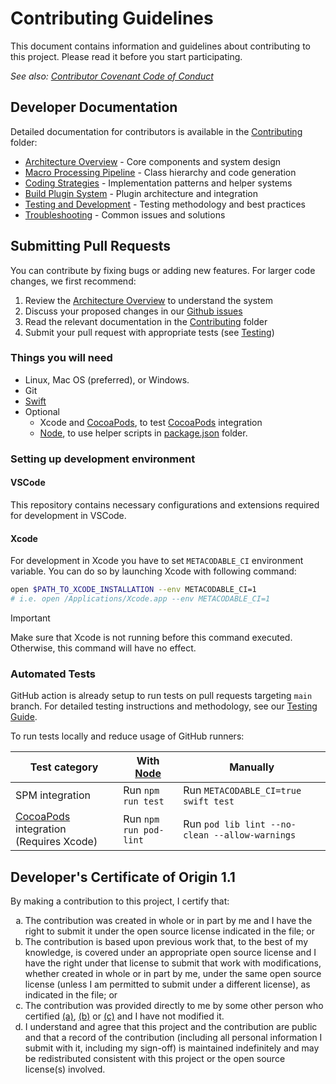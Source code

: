 # Contributing Guidelines

This document contains information and guidelines about contributing to this project.
Please read it before you start participating.

_See also: [Contributor Covenant Code of Conduct](CODE_OF_CONDUCT.md)_

## Developer Documentation

Detailed documentation for contributors is available in the [Contributing](Contributing/README.md) folder:

- [Architecture Overview](Contributing/ARCHITECTURE.md) - Core components and system design
- [Macro Processing Pipeline](Contributing/MACRO_PROCESSING.md) - Class hierarchy and code generation
- [Coding Strategies](Contributing/CODING_STRATEGIES.md) - Implementation patterns and helper systems
- [Build Plugin System](Contributing/BUILD_PLUGIN.md) - Plugin architecture and integration
- [Testing and Development](Contributing/TESTING.md) - Testing methodology and best practices
- [Troubleshooting](Contributing/TROUBLESHOOTING.md) - Common issues and solutions

## Submitting Pull Requests

You can contribute by fixing bugs or adding new features. For larger code changes, we first recommend:
1. Review the [Architecture Overview](Contributing/ARCHITECTURE.md) to understand the system
2. Discuss your proposed changes in our [Github issues](https://github.com/SwiftyLab/MetaCodable/issues)
3. Read the relevant documentation in the [Contributing](Contributing/README.md) folder
4. Submit your pull request with appropriate tests (see [Testing](Contributing/TESTING.md))

### Things you will need

* Linux, Mac OS (preferred), or Windows.
* Git
* [Swift](https://www.swift.org/getting-started/#installing-swift)
* Optional
  * Xcode and [CocoaPods], to test [CocoaPods] integration
  * [Node], to use helper scripts in [package.json](package.json) folder.

### Setting up development environment

#### VSCode

This repository contains necessary configurations and extensions required for development in VSCode.

#### Xcode

For development in Xcode you have to set `METACODABLE_CI` environment variable. You can do so by launching Xcode with following command:

```sh
open $PATH_TO_XCODE_INSTALLATION --env METACODABLE_CI=1
# i.e. open /Applications/Xcode.app --env METACODABLE_CI=1
```

> [!IMPORTANT]
> Make sure that Xcode is not running before this command executed.
> Otherwise, this command will have no effect.

### Automated Tests

GitHub action is already setup to run tests on pull requests targeting `main` branch. For detailed testing instructions and methodology, see our [Testing Guide](Contributing/TESTING.md).

To run tests locally and reduce usage of GitHub runners:

| Test category | With [Node] | Manually |
| --- | --- | --- |
| SPM integration | Run `npm run test` | Run `METACODABLE_CI=true swift test` |
| [CocoaPods] integration (Requires Xcode) | Run `npm run pod-lint` | Run `pod lib lint --no-clean --allow-warnings` |

## Developer's Certificate of Origin 1.1

By making a contribution to this project, I certify that:

<ol type='a'>
  <li id='cert-a'>
  The contribution was created in whole or in part by me and I have the right to submit it under the open source license indicated in the file; or
  </li>
  <li id='cert-b'>
  The contribution is based upon previous work that, to the best of my knowledge, is covered under an appropriate open source license and I have the right under that license to submit that work with modifications, whether created in whole or in part by me, under the same open source license (unless I am permitted to submit under a different license), as indicated in the file; or
  </li>
  <li id='cert-c'>
  The contribution was provided directly to me by some other person who certified <a href="#cert-a">(a)</a>, <a href="#cert-b">(b)</a> or <a href="#cert-c">(c)</a> and I have not modified it.
  </li>
  <li id='cert-d'>
  I understand and agree that this project and the contribution are public and that a record of the contribution (including all personal information I submit with it, including my sign-off) is maintained indefinitely and may be redistributed consistent with this project or the open source license(s) involved.
  </li>
</ol>

[CocoaPods]: https://cocoapods.org/
[Node]: https://nodejs.org/
